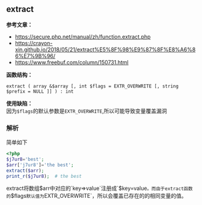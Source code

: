 ## extract

**参考文章：**  
- https://secure.php.net/manual/zh/function.extract.php
- https://crayon-xin.github.io/2018/05/21/extract%E5%8F%98%E9%87%8F%E8%A6%86%E7%9B%96/
- https://www.freebuf.com/column/150731.html

**函数结构：**  
```
extract ( array &$array [, int $flags = EXTR_OVERWRITE [, string $prefix = NULL ]] ) : int
```

**使用缺陷：**   
因为`$flags`的默认参数是`EXTR_OVERWRITE`,所以可能导致变量覆盖漏洞

### 解析
简单如下
```php
<?php
$j7ur8='best';
$arr['j7ur8']='the best';
extract($arr);
print_r($j7ur8);  # the best
```

extract将数组$arr中对应的`key=>value`注册成`$key=value`。而由于extract函数的`$flags`默认值为`EXTR_OVERWRITE`，所以会覆盖已存在的的相同变量的值。